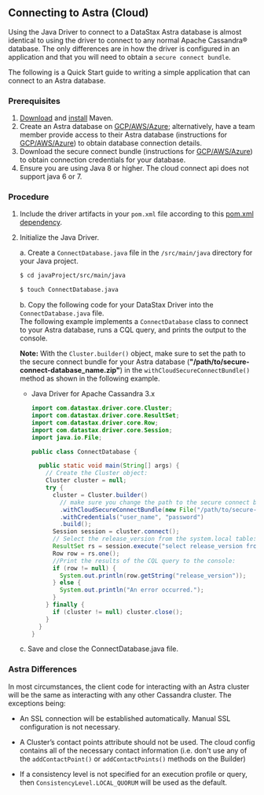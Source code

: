 <!--
Licensed to the Apache Software Foundation (ASF) under one
or more contributor license agreements.  See the NOTICE file
distributed with this work for additional information
regarding copyright ownership.  The ASF licenses this file
to you under the Apache License, Version 2.0 (the
"License"); you may not use this file except in compliance
with the License.  You may obtain a copy of the License at

  http://www.apache.org/licenses/LICENSE-2.0

Unless required by applicable law or agreed to in writing,
software distributed under the License is distributed on an
"AS IS" BASIS, WITHOUT WARRANTIES OR CONDITIONS OF ANY
KIND, either express or implied.  See the License for the
specific language governing permissions and limitations
under the License.
-->

## Connecting to Astra (Cloud)

Using the Java Driver to connect to a DataStax Astra database is almost identical to using
the driver to connect to any normal Apache Cassandra® database. The only differences are in how the
driver is configured in an application and that you will need to obtain a `secure connect bundle`.

The following is a Quick Start guide to writing a simple application that can connect to an Astra
database.

### Prerequisites

1. [Download][Download Maven] and [install][Install Maven] Maven.
1. Create an Astra database on [GCP/AWS/Azure][Create an Astra database - GCP/AWS/Azure]; alternatively,
   have a team member provide access to their Astra database (instructions for 
   [GCP/AWS/Azure][Access an Astra database - GCP/AWS/Azure]) to obtain database connection details.
1. Download the secure connect bundle (instructions for
   [GCP/AWS/Azure][Download the secure connect bundle - GCP/AWS/Azure]) to obtain connection credentials for your 
   database.
1. Ensure you are using Java 8 or higher. The cloud connect api does not support java 6 or 7.

### Procedure

1. Include the driver artifacts in your `pom.xml` file according to this [pom.xml dependency].

1. Initialize the Java Driver.

    a. Create a `ConnectDatabase.java` file in the `/src/main/java` directory for your Java project.

      ```sh
      $ cd javaProject/src/main/java
      ```
      ```sh
      $ touch ConnectDatabase.java
      ```

    b. Copy the following code for your DataStax Driver into the `ConnectDatabase.java` file.  
    The following example implements a `ConnectDatabase` class to connect to your Astra database,
    runs a CQL query, and prints the output to the console.

      **Note:** With the `Cluster.builder()` object, make sure to set the path to the secure
      connect bundle for your Astra database (**"/path/to/secure-connect-database_name.zip"**) in
      the `withCloudSecureConnectBundle()` method as shown in the following example.  
      * Java Driver for Apache Cassandra 3.x

          ```java
          import com.datastax.driver.core.Cluster;
          import com.datastax.driver.core.ResultSet;
          import com.datastax.driver.core.Row;
          import com.datastax.driver.core.Session;
          import java.io.File;

          public class ConnectDatabase {

            public static void main(String[] args) {
              // Create the Cluster object:
              Cluster cluster = null;
              try {
                cluster = Cluster.builder()
                  // make sure you change the path to the secure connect bundle below
                  .withCloudSecureConnectBundle(new File("/path/to/secure-connect-database_name.zip"))
                  .withCredentials("user_name", "password")
                  .build();
                Session session = cluster.connect();
                // Select the release_version from the system.local table:
                ResultSet rs = session.execute("select release_version from system.local");
                Row row = rs.one();
                //Print the results of the CQL query to the console:
                if (row != null) {
                  System.out.println(row.getString("release_version"));
                } else {
                  System.out.println("An error occurred.");
                }
              } finally {
                if (cluster != null) cluster.close();
              }
            }
          }
          ```

    c. Save and close the ConnectDatabase.java file.

### Astra Differences

In most circumstances, the client code for interacting with an Astra cluster will be the same as
interacting with any other Cassandra cluster. The exceptions being:

  * An SSL connection will be established automatically. Manual SSL configuration is not necessary.

  * A Cluster’s contact points attribute should not be used. The cloud config contains all of the
  necessary contact information (i.e. don't use any of the `addContactPoint()` or
  `addContactPoints()` methods on the Builder)

  * If a consistency level is not specified for an execution profile or query, then
  `ConsistencyLevel.LOCAL_QUORUM` will be used as the default.

[Download Maven]: https://maven.apache.org/download.cgi
[Install Maven]: https://maven.apache.org/install.html
[Create an Astra database - GCP/AWS/Azure]: https://docs.astra.datastax.com/docs/creating-your-astra-database#dscloudCreateCluster
[Access an Astra database - GCP/AWS/Azure]: https://docs.astra.datastax.com/docs/obtaining-database-credentials#sharing-your-secure-connect-bundle
[Download the secure connect bundle - GCP/AWS/Azure]: https://docs.astra.datastax.com/docs/obtaining-database-credentials
[pom.xml dependency]: ../../#getting-the-driver
